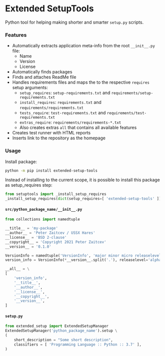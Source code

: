 # Extended SetupTools
Python tool for helping making shorter and smarter `setup.py` scripts.

### Features
 - Automatically extracts application meta-info from the root `__init__.py` file:
   * Name
   * Version
   * License
 - Automatically finds packages
 - Finds and attaches ReadMe file
 - Handles requirements files and maps the to the respective `requires` setup arguments:
   * `setup_requires`: `setup-requirements.txt` and `requirements/setup-requirements.txt`
   * `install_requires`: `requirements.txt` and `requirements/requirements.txt`
   * `tests_require`: `test-requirements.txt` and `requirements/test-requirements.txt`
   * `extras_require`: `requirements/requirements-*.txt`
   * Also creates extras `all` that contains all available features
 - Creates test runner with HTML reports
 - Inserts link to the repository as the homepage

### Usage
Install package:
```bash
python -m pip install extended-setup-tools
```

Instead of installing to the current scope,
it is possible to install this package as setup_requires step:
```python
from setuptools import _install_setup_requires
_install_setup_requires(dict(setup_requires=[ 'extended-setup-tools' ]))
```

#### `src/python_package_name/__init__.py`
```python
from collections import namedtuple

__title__ = 'my-package'
__author__ = 'Peter Zaitcev / USSX Hares'
__license__ = 'BSD 2-clause'
__copyright__ = 'Copyright 2021 Peter Zaitcev'
__version__ = '0.1.0'

VersionInfo = namedtuple('VersionInfo', 'major minor micro releaselevel serial')
version_info = VersionInfo(*__version__.split('.'), releaselevel='alpha', serial=0)

__all__ = \
[
    'version_info',
    '__title__',
    '__author__',
    '__license__',
    '__copyright__',
    '__version__',
]
```

#### `setup.py`
```python
from extended_setup import ExtendedSetupManager
ExtendedSetupManager('python_package_name').setup \
(
    short_description = "Some short description",
    classifiers = [ 'Programming Language :: Python :: 3.7' ],
)
```
